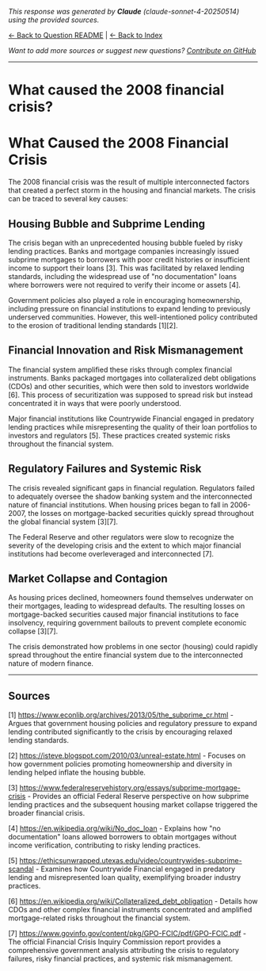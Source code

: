 <!-- 
Generated by: claude
Model: claude-sonnet-4-20250514
Prompt type: sources
Generated at: 2025-06-11T20:41:09.493743
-->

*This response was generated by **Claude** (claude-sonnet-4-20250514) using the provided sources.*

[← Back to Question README](README.md) | [← Back to Index](../README.md)

*Want to add more sources or suggest new questions? [Contribute on GitHub](https://github.com/justinwest/SuggestedSources)*

---

# What caused the 2008 financial crisis?

# What Caused the 2008 Financial Crisis

The 2008 financial crisis was the result of multiple interconnected factors that created a perfect storm in the housing and financial markets. The crisis can be traced to several key causes:

## Housing Bubble and Subprime Lending

The crisis began with an unprecedented housing bubble fueled by risky lending practices. Banks and mortgage companies increasingly issued subprime mortgages to borrowers with poor credit histories or insufficient income to support their loans [3]. This was facilitated by relaxed lending standards, including the widespread use of "no documentation" loans where borrowers were not required to verify their income or assets [4].

Government policies also played a role in encouraging homeownership, including pressure on financial institutions to expand lending to previously underserved communities. However, this well-intentioned policy contributed to the erosion of traditional lending standards [1][2].

## Financial Innovation and Risk Mismanagement

The financial system amplified these risks through complex financial instruments. Banks packaged mortgages into collateralized debt obligations (CDOs) and other securities, which were then sold to investors worldwide [6]. This process of securitization was supposed to spread risk but instead concentrated it in ways that were poorly understood.

Major financial institutions like Countrywide Financial engaged in predatory lending practices while misrepresenting the quality of their loan portfolios to investors and regulators [5]. These practices created systemic risks throughout the financial system.

## Regulatory Failures and Systemic Risk

The crisis revealed significant gaps in financial regulation. Regulators failed to adequately oversee the shadow banking system and the interconnected nature of financial institutions. When housing prices began to fall in 2006-2007, the losses on mortgage-backed securities quickly spread throughout the global financial system [3][7].

The Federal Reserve and other regulators were slow to recognize the severity of the developing crisis and the extent to which major financial institutions had become overleveraged and interconnected [7].

## Market Collapse and Contagion

As housing prices declined, homeowners found themselves underwater on their mortgages, leading to widespread defaults. The resulting losses on mortgage-backed securities caused major financial institutions to face insolvency, requiring government bailouts to prevent complete economic collapse [3][7].

The crisis demonstrated how problems in one sector (housing) could rapidly spread throughout the entire financial system due to the interconnected nature of modern finance.

---

## Sources

[1] https://www.econlib.org/archives/2013/05/the_subprime_cr.html - Argues that government housing policies and regulatory pressure to expand lending contributed significantly to the crisis by encouraging relaxed lending standards.

[2] https://isteve.blogspot.com/2010/03/unreal-estate.html - Focuses on how government policies promoting homeownership and diversity in lending helped inflate the housing bubble.

[3] https://www.federalreservehistory.org/essays/subprime-mortgage-crisis - Provides an official Federal Reserve perspective on how subprime lending practices and the subsequent housing market collapse triggered the broader financial crisis.

[4] https://en.wikipedia.org/wiki/No_doc_loan - Explains how "no documentation" loans allowed borrowers to obtain mortgages without income verification, contributing to risky lending practices.

[5] https://ethicsunwrapped.utexas.edu/video/countrywides-subprime-scandal - Examines how Countrywide Financial engaged in predatory lending and misrepresented loan quality, exemplifying broader industry practices.

[6] https://en.wikipedia.org/wiki/Collateralized_debt_obligation - Details how CDOs and other complex financial instruments concentrated and amplified mortgage-related risks throughout the financial system.

[7] https://www.govinfo.gov/content/pkg/GPO-FCIC/pdf/GPO-FCIC.pdf - The official Financial Crisis Inquiry Commission report provides a comprehensive government analysis attributing the crisis to regulatory failures, risky financial practices, and systemic risk mismanagement.